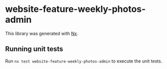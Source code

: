 # website-feature-weekly-photos-admin

This library was generated with [Nx](https://nx.dev).

## Running unit tests

Run `nx test website-feature-weekly-photos-admin` to execute the unit tests.
